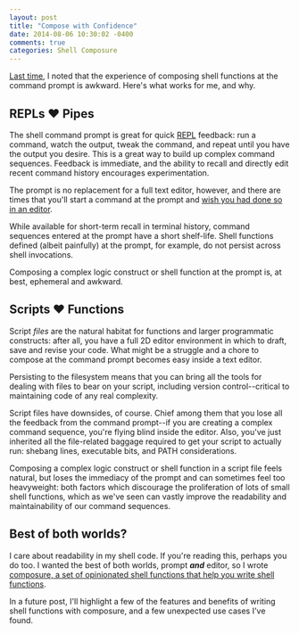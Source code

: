 ```yaml
---
layout: post
title: "Compose with Confidence"
date: 2014-08-06 10:30:02 -0400
comments: true
categories: Shell Composure
---
```


[Last time][LastTime], I noted that the experience of composing shell functions at the command prompt is awkward. Here's what works for me, and why.

<!-- more -->

## REPLs ❤ Pipes

The shell command prompt is great for quick [REPL][repl] feedback: run a command, watch
the output, tweak the command, and repeat until you have the output you desire.
This is a great way to build up complex command sequences. Feedback is
immediate, and the ability to recall and directly edit recent command history
encourages experimentation.

The prompt is no replacement for a full text editor, however, and there are times that you'll start a command at the prompt and [wish you had done so in an editor][edit-and-execute].

While available for short-term recall in terminal history, command sequences entered at the prompt have a short shelf-life. Shell functions defined (albeit painfully) at the prompt, for example, do not persist across shell invocations.

Composing a complex logic construct or shell function at the prompt is, at best, ephemeral and awkward.

## Scripts ❤ Functions

Script _files_ are the natural habitat for functions and larger programmatic constructs: after all, you have a full 2D editor environment in which to draft, save and revise your code. What might be a struggle and a chore to compose at the command prompt becomes easy inside a text editor.

Persisting to the filesystem means that you can bring all the tools for dealing
with files to bear on your script, including version control--critical to
maintaining code of any real complexity.

Script files have downsides, of course. Chief among them that you lose all the feedback from the command prompt--if you are creating a complex command sequence, you're flying blind inside the editor. Also, you've just inherited all the file-related baggage required to get your script to actually run: shebang lines, executable bits, and PATH considerations.

Composing a complex logic construct or shell function in a script file feels natural, but loses the immediacy of the prompt and can sometimes feel too heavyweight: both factors which discourage the proliferation of lots of small shell functions, which as we've seen can vastly improve the readability and maintainability of our command sequences.

## Best of both worlds?

I care about readability in my shell code. If you're reading this, perhaps you do too. I wanted the best of both worlds, prompt ***and*** editor, so I wrote [composure, a set of opinionated shell functions that help you write shell functions][composure].

In a future post, I'll highlight a few of the features and benefits of writing shell functions with composure, and a few unexpected use cases I've found.

[LastTime]: /blog/2014/07/08/servant-of-two-masters/ "Servant of Two Masters"
[edit-and-execute]: http://nuclearsquid.com/writings/edit-long-commands/
[repl]: http://en.wikipedia.org/wiki/Read%E2%80%93eval%E2%80%93print_loop
[composure]: https://github.com/erichs/composure
